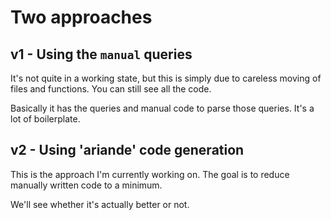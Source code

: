 # Two approaches

## v1 - Using the `manual` queries

It's not quite in a working state, but this is simply due to careless moving of files
and functions. You can still see all the code.

Basically it has the queries and manual code to parse those queries. It's a lot of
boilerplate.

## v2 - Using 'ariande' code generation

This is the approach I'm currently working on. The goal is to reduce manually written
code to a minimum.

We'll see whether it's actually better or not.
